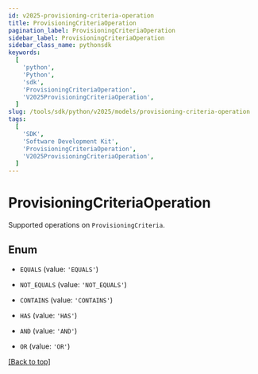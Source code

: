 ```yaml
---
id: v2025-provisioning-criteria-operation
title: ProvisioningCriteriaOperation
pagination_label: ProvisioningCriteriaOperation
sidebar_label: ProvisioningCriteriaOperation
sidebar_class_name: pythonsdk
keywords:
  [
    'python',
    'Python',
    'sdk',
    'ProvisioningCriteriaOperation',
    'V2025ProvisioningCriteriaOperation',
  ]
slug: /tools/sdk/python/v2025/models/provisioning-criteria-operation
tags:
  [
    'SDK',
    'Software Development Kit',
    'ProvisioningCriteriaOperation',
    'V2025ProvisioningCriteriaOperation',
  ]
---
```


# ProvisioningCriteriaOperation

Supported operations on `ProvisioningCriteria`.

## Enum

- `EQUALS` (value: `'EQUALS'`)

- `NOT_EQUALS` (value: `'NOT_EQUALS'`)

- `CONTAINS` (value: `'CONTAINS'`)

- `HAS` (value: `'HAS'`)

- `AND` (value: `'AND'`)

- `OR` (value: `'OR'`)

[[Back to top]](#)
